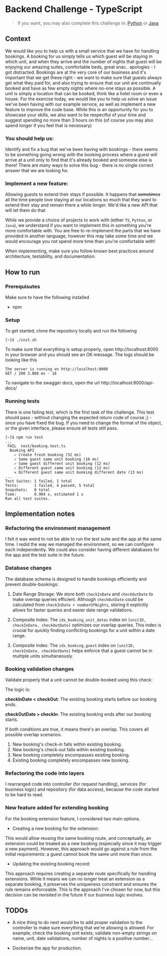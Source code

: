 # Backend Challenge - TypeScript

> If you want, you may also complete this challenge in: 
> [Python](https://github.com/limehome/backend-challenge-python)
> or
> [Java](https://github.com/limehome/backend-challenge-java)

## Context

We would like you to help us with a small service that we have for handling bookings. A booking for us simply tells us which guest will be staying in which unit, and when they arrive and the number of nights that guest will be enjoying our amazing suites, comfortable beds, great snac.. apologies - I got distracted. Bookings are at the very core of our business and it's important that we get these right - we want to make sure that guests always get what they paid for, and also trying to ensure that our unit are continually booked and have as few empty nights where no-one stays as possible. A unit is simply a location that can be booked, think like a hotel room or even a house. For the exercise today, we would like you to help us solve an issue we've been having with our example service, as well as implement a new feature to improve the code base. While this is an opportunity for you to showcase your skills, we also want to be respectful of your time and suggest spending no more than 3 hours on this (of course you may also spend longer if you feel that is necessary)

### You should help us:
Identify and fix a bug that we've been having with bookings - there seems to be something going wrong with the booking process where a guest will arrive at a unit only to find that it's already booked and someone else is there!
There are many ways to solve this bug - there is no single correct answer that we are looking for.

### Implement a new feature:
Allowing guests to extend their stays if possible. It happens that <strike>sometimes</strike> all the time people love staying at our locations so much that they want to extend their stay and remain there a while longer. We'd like a new API that will let them do that

While we provide a choice of projects to work with (either `TS`, `Python`, or `Java`), we understand if you want to implement this in something you're more comfortable with. You are free to re-implement the parts that we have provided in another language, however this may take some time and we would encourage you not spend more time than you're comfortable with!

When implementing, make sure you follow known best practices around architecture, testability, and documentation.


## How to run

### Prerequisutes

Make sure to have the following installed

- npm

### Setup


To get started, clone the repository locally and run the following

```shell
[~]$ ./init.sh
```

To make sure that everything is setup properly, open http://localhost:8000 in your browser and you should see an OK message.
The logs should be looking like this

```shell
The server is running on http://localhost:8000
GET / 200 3.088 ms - 16
```

To navigate to the swagger docs, open the url http://localhost:8000/api-docs/


### Running tests

There is one failing test, which is the first task of the challenge.
This test should pass - without changing the expected return code of course ;) - once you have fixed the bug. 
If you need to change the format of the object, or the given interface, please ensure all tests still pass.

```shell
[~]$ npm run test
...
 FAIL  test/booking.test.ts
  Booking API
    ✓ Create fresh booking (52 ms)
    ✓ Same guest same unit booking (16 ms)
    ✓ Same guest different unit booking (12 ms)
    ✓ Different guest same unit booking (12 ms)
    ✕ Different guest same unit booking different date (13 ms)
...
Test Suites: 1 failed, 1 total
Tests:       1 failed, 4 passed, 5 total
Snapshots:   0 total
Time:        0.984 s, estimated 1 s
Ran all test suites.
```

## Implementation notes

### Refactoring the environment management 
I felt it was weird to not be able to run the test suite and the app at the same time. I redid the way we managed the environment, so we can configure each independently. 
We could also consider having different databases for the app and the test suite in the future.

### Database changes
The database schema is designed to handle bookings efficiently and prevent double-bookings:

1. Date Range Storage: We store both `checkInDate` and `checkOutDate` to make overlap queries efficient. Although `checkOutDate` could be calculated from `checkInDate + numberOfNights`, storing it explicitly allows for faster queries and easier date range validations.

2. Composite Index: The `idx_booking_unit_dates` index on `[unitID, checkInDate, checkOutDate]` optimizes our overlap queries. This index is crucial for quickly finding conflicting bookings for a unit within a date range.

3. Composite Index: The `idx_booking_guest` index on `[unitID, checkInDate, checkOutDate]` helps enforce that a guest cannot be in multiple units simultaneously.

### Booking validation changes
Validate properly that a unit cannot be double-booked using this check:

The logic is:

**checkInDate < checkOut**: The existing booking starts before our booking ends.

**checkOutDate > checkIn**: The existing booking ends after our booking starts.

If both conditions are true, it means there's an overlap. This covers all possible overlap scenarios:
1. New booking's check-in falls within existing booking.
2. New booking's check-out falls within existing booking.
3. New booking completely encompasses existing booking.
4. Existing booking completely encompasses new booking.

### Refactoring the code into layers

I rearranged code into controller (for request handling), services (for business logic) and repository (for data access), because the code started to be hard to read.

### New feature added for extending booking

For the booking extension feature, I considered two main options.

- Creating a new booking for the extension:

This would allow reusing the same booking route, and conceptually, an extension could be treated as a new booking (especially since it may trigger a new payment). However, this approach would go against a rule from the initial requirements: a guest cannot book the same unit more than once.

- Updating the existing booking record:

This approach requires creating a separate route specifically for handling extensions. While it means we can no longer treat an extension as a separate booking, it preserves the uniqueness constraint and ensures the rule remains enforceable. This is the approach I've chosen for now, but this decision can be revisited in the future if our business logic evolves.

## TODOs

- A nice thing to do next would be to add proper validation to the controller to make sure everything that we're allowing is allowed. For example, check the booking unit exists, validate non-empty strings on name, unit, date validations, number of nights is a positive number...

- Dockerize the app for production.